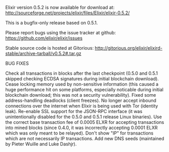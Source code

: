 Elixir version 0.5.2 is now available for download at:
http://sourceforge.net/projects/elixir/files/Elixir/elixir-0.5.2/

This is a bugfix-only release based on 0.5.1.

Please report bugs using the issue tracker at github:
https://github.com/elixir/elixir/issues

Stable source code is hosted at Gitorious:
http://gitorious.org/elixir/elixird-stable/archive-tarball/v0.5.2#.tar.gz

BUG FIXES

Check all transactions in blocks after the last checkpoint (0.5.0 and 0.5.1 skipped checking ECDSA signatures during initial blockchain download).
Cease locking memory used by non-sensitive information (this caused a huge performance hit on some platforms, especially noticable during initial blockchain download; this was
not a security vulnerability).
Fixed some address-handling deadlocks (client freezes).
No longer accept inbound connections over the internet when Elixir is being used with Tor (identity leak).
Re-enable SSL support for the JSON-RPC interface (it was unintentionally disabled for the 0.5.0 and 0.5.1 release Linux binaries).
Use the correct base transaction fee of 0.0005 ELXR for accepting transactions into mined blocks (since 0.4.0, it was incorrectly accepting 0.0001 ELXR which was only meant to be relayed).
Don't show "IP" for transactions which are not necessarily IP transactions.
Add new DNS seeds (maintained by Pieter Wuille and Luke Dashjr).
